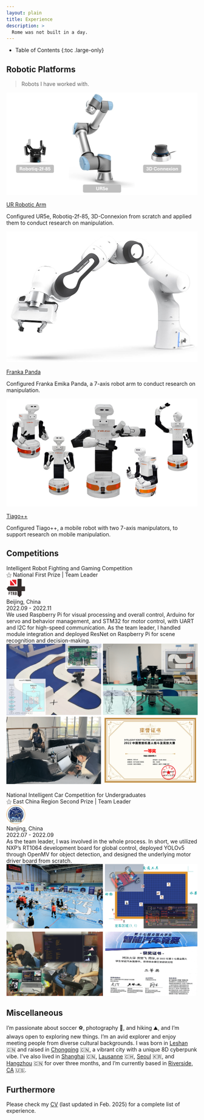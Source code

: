 ```yaml
---
layout: plain
title: Experience
description: >
  Rome was not built in a day.
---
```



<!--************************************************************************************************-->

- Table of Contents
{:toc .large-only}


<!--************************************************************************************************-->
## Robotic Platforms
> Robots I have worked with.

<div class="plantform-card-container">
    <div class="plantform-card">
        <img src="/assets/blog/ur_arm.png" alt="UR5e" class="plantform-card-image">
        <div class="plantform-card-content">
            <p class="plantform-card-title">
                <a href="/blog/robotics/2024-09-15-ur-robotic-arm/">UR Robotic Arm</a>
            </p>
            <p class="plantform-card-description">
            Configured UR5e, Robotiq-2f-85, 3D-Connexion from scratch and applied them to conduct research on manipulation.
            </p>
        </div>
    </div>
    <div class="plantform-card">
        <img src="/assets/blog/franka_arm.png" alt="Franka" class="plantform-card-image">
        <div class="plantform-card-content">
            <p class="plantform-card-title">
                <a href="/blog/robotics/2025-06-18-franka-panda/">Franka Panda</a>
            </p>
            <p class="plantform-card-description">
            Configured Franka Emika Panda, a 7-axis robot arm to conduct research on manipulation.
            </p>
        </div>
    </div>
    <div class="plantform-card">
        <img src="/assets/blog/tiago++_robot.png" alt="Tiago++" class="plantform-card-image">
        <div class="plantform-card-content">
            <p class="plantform-card-title">
                <a href="/blog/robotics/2025-08-18-tiago-plusplus/">Tiago++</a>
            </p>
            <p class="plantform-card-description">
            Configured Tiago++, a mobile robot with two 7-axis manipulators, to support research on mobile manipulation.
            </p>
        </div>
    </div>
</div>


<!--************************************************************************************************-->
## Competitions

<!-- Next Competition -->

<!-- AI ROBOT -->
<div class="competition-table">
    <div class="competition-title">
        <span class="competition-bold-title">Intelligent Robot Fighting and Gaming Competition</span>
        <br>
        <span class="competition-bold-light">⚝ National First Prize | Team Leader</span>
        <br>
    </div>
    <div class="competition-logo" >
        <img src="/assets/icons/game-firb.png" alt="firb-logo" style="height: 50px; width: 50px;">
    </div>
    <div class="competition-info" >
        <span class="competition-bold-italic">Beijing, China</span>
        <br>
        <span class="competition-bold-italic">2022.09 - 2022.11</span>
    </div>
</div>
<div class="competition-description">
    <span>
    We used Raspberry Pi for visual processing and overall control, Arduino for servo and behavior management, and STM32 for motor control, with UART and I2C for high-speed communication. As the team leader, I handled module integration and deployed ResNet on Raspberry Pi for scene recognition and decision-making.
    </span>
</div>
<div class="competition-image-container">
    <img src="/assets/competitions/airobot.png" alt="game-ai-robot-img">
</div>

<!-- MID -->
<br>

<!-- SMART CAR -->
<div class="competition-table">
    <div class="competition-title">
        <span class="competition-bold-title">National Intelligent Car Competition for Undergraduates</span>
        <br>
        <span class="competition-bold-light">⚝ East China Region Second Prize | Team Leader</span>
        <br>
    </div>
    <div class="competition-logo" >
        <img src="/assets/icons/game-smartcarrace.png" alt="firb-logo" style="height: 50px; width: 50px;">
    </div>
    <div class="competition-info" >
        <span class="competition-bold-italic">Nanjing, China</span>
        <br>
        <span class="competition-bold-italic">2022.07 - 2022.09</span>
    </div>
</div>
<div class="competition-description">
    <span>
  As the team leader, I was involved in the whole process. In short, we utilized NXP’s RT1064 development board for global control, deployed YOLOv5 through OpenMV for object detection, and designed the underlying motor driver board from scratch.
    </span>
</div>
<div class="competition-image-container">
    <img src="/assets/competitions/smartcar.png" alt="game-smart-car-img">
</div>


<!--************************************************************************************************-->
## Miscellaneous
I’m passionate about soccer ⚽️, photography 📸, and hiking ⛰️, and I’m always open to exploring new things. 
I’m an avid explorer and enjoy meeting people from diverse cultural backgrounds. 
I was born in [Leshan](https://en.wikipedia.org/wiki/Leshan) 🇨🇳 and raised in [Chongqing](https://en.wikipedia.org/wiki/Chongqing) 🇨🇳, a vibrant city with a unique 8D cyberpunk vibe.
I’ve also lived in [Shanghai](https://en.wikipedia.org/wiki/Shanghai) 🇨🇳, [Lausanne](https://en.wikipedia.org/wiki/Lausanne) 🇨🇭, [Seoul](https://en.wikipedia.org/wiki/Seoul) 🇰🇷, and [Hangzhou](https://en.wikipedia.org/wiki/Hangzhou) 🇨🇳 for over three months, and I’m currently based in [Riverside, CA](https://en.wikipedia.org/wiki/Riverside,_California) 🇺🇸.


<!--************************************************************************************************-->
## Furthermore
Please check my [CV](https://drive.google.com/file/d/188TomrJamBhVB0r13QgHT4oTGyGq4NAn/view?usp=drive_link) (last updated in Feb. 2025) for a complete list of experience.

<!-- Please check my [CV](/assets//zhefei/cv.pdf) for a full list of experiences. -->
<!-- <p>
<iframe src="/assets//zhefei/cv.pdf" width="100%" height="500px">
    This browser does not support PDFs. Please download the PDF to view it: <a href="/assets//zhefei/cv.pdf">Download PDF</a>.
</iframe> 
-->
